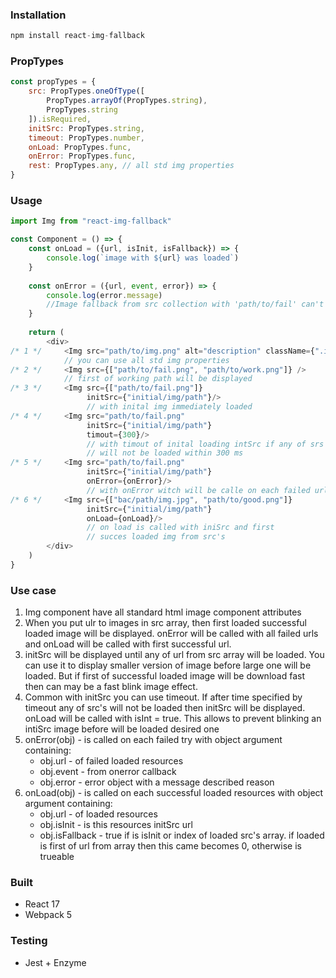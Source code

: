 ### Installation
```javascript
npm install react-img-fallback
```

### PropTypes
```javascript
const propTypes = {
    src: PropTypes.oneOfType([
        PropTypes.arrayOf(PropTypes.string),
        PropTypes.string
    ]).isRequired,
    initSrc: PropTypes.string,
    timeout: PropTypes.number,
    onLoad: PropTypes.func,
    onError: PropTypes.func,
    rest: PropTypes.any, // all std img properties 
}
```

### Usage 
```javascript
import Img from "react-img-fallback"

const Component = () => {
    const onLoad = ({url, isInit, isFallback}) => {
        console.log(`image with ${url} was loaded`)
    }
    
    const onError = ({url, event, error}) => {
        console.log(error.message) 
        //Image fallback from src collection with 'path/to/fail' can't be loaded
    }
    
    return (
        <div>
/* 1 */     <Img src="path/to/img.png" alt="description" className={".img-fallback"}/> 
            // you can use all std img properties
/* 2 */     <Img src={["path/to/fail.png", "path/to/work.png"]} /> 
            // first of working path will be displayed 
/* 3 */     <Img src={["path/to/fail.png"]} 
                 initSrc={"initial/img/path"}/> 
                 // with inital img immediately loaded 
/* 4 */     <Img src="path/to/fail.png" 
                 initSrc={"initial/img/path"} 
                 timout={300}/> 
                 // with timout of inital loading intSrc if any of srs's 
                 // will not be loaded within 300 ms
/* 5 */     <Img src="path/to/fail.png" 
                 initSrc={"initial/img/path"} 
                 onError={onError}/> 
                 // with onError witch will be calle on each failed url
/* 6 */     <Img src={["bac/path/img.jpg", "path/to/good.png"]}
                 initSrc={"initial/img/path"}
                 onLoad={onLoad}/>
                 // on load is called with iniSrc and first 
                 // succes loaded img from src's          
        </div>
    )
}
```
### Use case
1. Img component have all standard html image component attributes
2. When you put ulr to images in src array, then first loaded successful loaded image will be
displayed. onError will be called with all failed urls and onLoad will be called with
first successful url.
3. initSrc will be displayed until any of url from src array will be loaded. You can use it 
to display smaller version of image before large one will be loaded. But if first of successful 
loaded image will be download fast then can may be a fast blink image effect. 
4. Common with initSrc you can use timeout. If after time specified by timeout any of src's
will not be loaded then initSrc will be displayed. onLoad will be called with isInt = true. 
This allows to prevent blinking an intiSrc image before will be loaded desired one
5. onError(obj) - is called on each failed try with object argument containing:
    * obj.url - of failed loaded resources
    * obj.event - from onerror callback
    * obj.error - error object with a message described reason
6. onLoad(obj) - is called on each successful loaded resources with object argument containing:
    * obj.url - of loaded resources 
    * obj.isInit - is this resources initSrc url 
    * obj.isFallback - true if is isInit or index of loaded src's array. 
    if loaded is first of url from array then this came becomes 0, otherwise is trueable

### Built 
- React 17
- Webpack 5

### Testing
- Jest + Enzyme